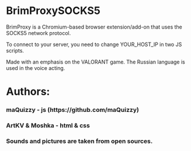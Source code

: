 # BrimProxySOCKS5
BrimProxy is a Chromium-based browser extension/add-on that uses the SOCKS5 network protocol.


To connect to your server, you need to change YOUR_HOST_IP in two JS scripts.


Made with an emphasis on the VALORANT game. The Russian language is used in the voice acting.




<h1>Authors:</h1>

<h3>maQuizzy - js (https://github.com/maQuizzy)</h3>

<h3>ArtKV & Moshka - html & css</h3>

<h3>Sounds and pictures are taken from open sources.</h3>
